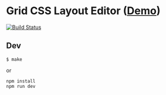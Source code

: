 # Grid CSS Layout Editor ([Demo](https://imega.club/grid-css-layout-editor))

[![Build Status](https://travis-ci.org/iMega/grid-css-layout-editor.svg?branch=master)](https://travis-ci.org/iMega/grid-css-layout-editor)

## Dev

```
$ make
```

or

```
npm install
npm run dev
```
